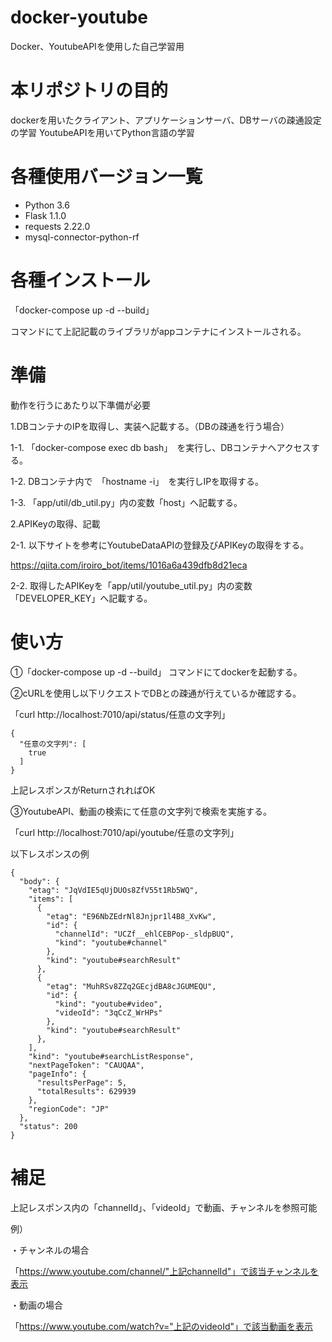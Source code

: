 # docker-youtube

Docker、YoutubeAPIを使用した自己学習用
 
# 本リポジトリの目的
 
dockerを用いたクライアント、アプリケーションサーバ、DBサーバの疎通設定の学習
YoutubeAPIを用いてPython言語の学習
 
# 各種使用バージョン一覧
 
* Python 3.6
* Flask 1.1.0
* requests 2.22.0
* mysql-connector-python-rf
 
# 各種インストール
 
「docker-compose up -d --build」

コマンドにて上記記載のライブラリがappコンテナにインストールされる。

# 準備

動作を行うにあたり以下準備が必要

1.DBコンテナのIPを取得し、実装へ記載する。（DBの疎通を行う場合）

1-1. 「docker-compose exec db bash」　を実行し、DBコンテナへアクセスする。

1-2. DBコンテナ内で　「hostname -i」　を実行しIPを取得する。

1-3. 「app/util/db_util.py」内の変数「host」へ記載する。



2.APIKeyの取得、記載

2-1. 以下サイトを参考にYoutubeDataAPIの登録及びAPIKeyの取得をする。

https://qiita.com/iroiro_bot/items/1016a6a439dfb8d21eca

2-2. 取得したAPIKeyを「app/util/youtube_util.py」内の変数「DEVELOPER_KEY」へ記載する。

# 使い方
 
①「docker-compose up -d --build」 コマンドにてdockerを起動する。

②cURLを使用し以下リクエストでDBとの疎通が行えているか確認する。

「curl http://localhost:7010/api/status/任意の文字列」

```
{
  "任意の文字列": [
    true
  ]
}
```

上記レスポンスがReturnされればOK

③YoutubeAPI、動画の検索にて任意の文字列で検索を実施する。

「curl http://localhost:7010/api/youtube/任意の文字列」

以下レスポンスの例

```
{
  "body": {
    "etag": "JqVdIE5qUjDUOs8ZfV55t1Rb5WQ", 
    "items": [
      {
        "etag": "E96NbZEdrNl8Jnjpr1l4B8_XvKw", 
        "id": {
          "channelId": "UCZf__ehlCEBPop-_sldpBUQ", 
          "kind": "youtube#channel"
        }, 
        "kind": "youtube#searchResult"
      }, 
      {
        "etag": "MuhRSv8ZZq2GEcjdBA8cJGUMEQU", 
        "id": {
          "kind": "youtube#video", 
          "videoId": "3qCcZ_WrHPs"
        }, 
        "kind": "youtube#searchResult"
      }, 
    ], 
    "kind": "youtube#searchListResponse", 
    "nextPageToken": "CAUQAA", 
    "pageInfo": {
      "resultsPerPage": 5, 
      "totalResults": 629939
    }, 
    "regionCode": "JP"
  }, 
  "status": 200
}

```
 
 # 補足
 
上記レスポンス内の「channelId」、「videoId」で動画、チャンネルを参照可能

例）

・チャンネルの場合

「https://www.youtube.com/channel/"上記channelId"」で該当チャンネルを表示

・動画の場合

「https://www.youtube.com/watch?v="上記のvideoId"」で該当動画を表示
